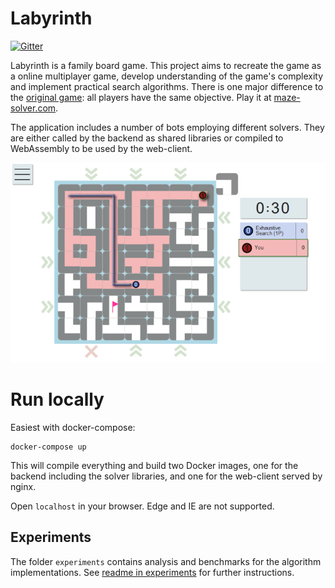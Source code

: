 # Labyrinth
[![Gitter](https://badges.gitter.im/maze-solver/community.svg)](https://gitter.im/maze-solver/community?utm_source=badge&utm_medium=badge&utm_campaign=pr-badge)

Labyrinth is a family board game. This project aims to recreate the game as a online multiplayer game, develop understanding of the game's complexity and implement practical search algorithms. There is one major difference to the [original game](https://www.ravensburger.com/spielanleitungen/ecm/Spielanleitungen/Labyrinth_26448_GB.pdf): all players have the same objective. Play it at [maze-solver.com](https://maze-solver.com).

The application includes a number of bots employing different solvers. They are either called by the backend as shared libraries or compiled to WebAssembly to be used by the web-client.

![A live game](.github/labyrinth.png)

# Run locally
Easiest with docker-compose:

    docker-compose up

This will compile everything and build two Docker images, one for the backend including the solver libraries, and one for the web-client served by nginx.

Open `localhost` in your browser. Edge and IE are not supported.

## Experiments
The folder `experiments` contains analysis and benchmarks for the algorithm implementations.
See [readme in experiments](experiments/readme.md) for further instructions.
